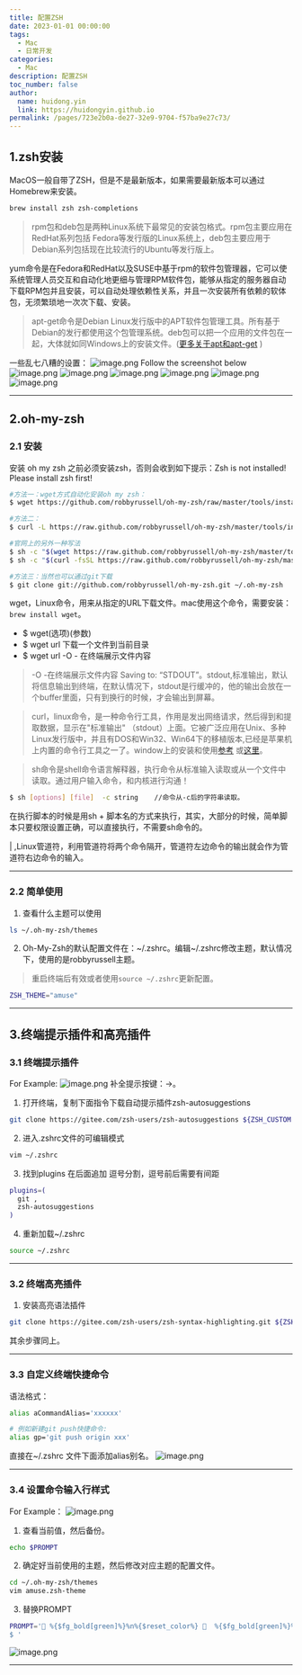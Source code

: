 ```yaml
---
title: 配置ZSH
date: 2023-01-01 00:00:00
tags:
  - Mac
  - 日常开发
categories:
  - Mac
description: 配置ZSH
toc_number: false
author:
  name: huidong.yin
  link: https://huidongyin.github.io
permalink: /pages/723e2b0a-de27-32e9-9704-f57ba9e27c73/
---
```


## 1.zsh安装

MacOS一般自带了ZSH，但是不是最新版本，如果需要最新版本可以通过Homebrew来安装。

```bash
brew install zsh zsh-completions
```

> rpm包和deb包是两种Linux系统下最常见的安装包格式。rpm包主要应用在RedHat系列包括
> Fedora等发行版的Linux系统上，deb包主要应用于Debian系列包括现在比较流行的Ubuntu等发行版上。


>
yum命令是在Fedora和RedHat以及SUSE中基于rpm的软件包管理器，它可以使系统管理人员交互和自动化地更细与管理RPM软件包，能够从指定的服务器自动下载RPM包并且安装，可以自动处理依赖性关系，并且一次安装所有依赖的软体包，无须繁琐地一次次下载、安装。


> apt-get命令是Debian
> Linux发行版中的APT软件包管理工具。所有基于Debian的发行都使用这个包管理系统。deb包可以把一个应用的文件包在一起，大体就如同Windows上的安装文件。([更多关于apt和apt-get](https://link.segmentfault.com/?enc=%2BRYMzFBSI7fosEYA7JiLuw%3D%3D.d12JNjNjdqg62KqHXqV2%2B0QmBNisC8QfNDWXdNkpxi1pAW%2Bq2jXaLTUVWpiAW6Xt) )


一些乱七八糟的设置：
![image.png](/images/Mac/配置ZSH/01.png)
Follow the screenshot below
![image.png](/images/Mac/配置ZSH/02.png)
![image.png](/images/Mac/配置ZSH/03.png)
![image.png](/images/Mac/配置ZSH/04.png)
![image.png](/images/Mac/配置ZSH/05.png)
![image.png](/images/Mac/配置ZSH/06.png)
![image.png](/images/Mac/配置ZSH/07.png)

---

## 2.oh-my-zsh

### 2.1 安装

安装 oh my zsh 之前必须安装zsh，否则会收到如下提示：Zsh is not installed! Please install zsh first!

```bash
#方法一：wget方式自动化安装oh my zsh：
$ wget https://github.com/robbyrussell/oh-my-zsh/raw/master/tools/install.sh -O - | sh

#方法二：
$ curl -L https://raw.github.com/robbyrussell/oh-my-zsh/master/tools/install.sh | sh 

#官网上的另外一种写法 
$ sh -c "$(wget https://raw.github.com/robbyrussell/oh-my-zsh/master/tools/install.sh -O -)"
$ sh -c "$(curl -fsSL https://raw.github.com/robbyrussell/oh-my-zsh/master/tools/install.sh)"

#方法三：当然也可以通过git下载 
$ git clone git://github.com/robbyrussell/oh-my-zsh.git ~/.oh-my-zsh                       
```

wget，Linux命令，用来从指定的URL下载文件。mac使用这个命令，需要安装：`brew install wget`。

- $ wget(选项)(参数)
- $ wget url 下载一个文件到当前目录
- $ wget url -O - 在终端展示文件内容

> -O -在终端展示文件内容
> Saving to: “STDOUT”。stdout,标准输出，默认将信息输出到终端，在默认情况下，stdout是行缓冲的，他的输出会放在一个buffer里面，只有到换行的时候，才会输出到屏幕。


> curl，linux命令，是一种命令行工具，作用是发出网络请求，然后得到和提取数据，显示在"标准输出"
> （stdout）上面。它被广泛应用在Unix、多种Linux发行版中，并且有DOS和Win32、Win64下的移植版本,已经是苹果机上内置的命令行工具之一了。window上的安装和使用[参考](https://link.segmentfault.com/?enc=1PtQhKMYl%2Fg177DhVeRedw%3D%3D.Ij%2F750UJsemJb1jW4rITUmN4XjCmEai4U9SJLtqcHtvQOlCGATuHvtvuaquatW8r0yeAoZiglrY2UQSHwD5f4w%3D%3D)
> 或[这里](https://link.segmentfault.com/?enc=O7A8yEnj09mTTwFmM3ajEQ%3D%3D.FxdukPZyjH6SB5NrDiJwbMzecoJl28%2FV0eEVPfaMobbN1tAH73cpvt8gsGnKeh5eaFYuWMmu0J6FbYKh56MrKBJq7eiG65mBvqMuQ6gPEprh%2FbXoSkgIrni0XNAfdYaE)。


> sh命令是shell命令语言解释器，执行命令从标准输入读取或从一个文件中读取。通过用户输入命令，和内核进行沟通！

```bash
$ sh [options] [file]  -c string    //命令从-c后的字符串读取。
```

在执行脚本的时候是用sh + 脚本名的方式来执行，其实，大部分的时候，简单脚本只要权限设置正确，可以直接执行，不需要sh命令的。

| ,Linux管道符，利用管道符将两个命令隔开，管道符左边命令的输出就会作为管道符右边命令的输入。

---

### 2.2 简单使用

1. 查看什么主题可以使用

```bash
ls ~/.oh-my-zsh/themes
```

2. Oh-My-Zsh的默认配置文件在：~/.zshrc。编辑~/.zshrc修改主题，默认情况下，使用的是robbyrussell主题。

> 重启终端后有效或者使用`source ~/.zshrc`更新配置。

```bash
ZSH_THEME="amuse"
```

---

## 3.终端提示插件和高亮插件

### 3.1 终端提示插件

For Example:
![image.png](/images/Mac/配置ZSH/08.png)
补全提示按键：->。

1. 打开终端，复制下面指令下载自动提示插件zsh-autosuggestions

```bash
git clone https://gitee.com/zsh-users/zsh-autosuggestions ${ZSH_CUSTOM:-~/.oh-my-zsh/custom}/plugins/zsh-autosuggestions
```

2. 进入.zshrc文件的可编辑模式

```bash
vim ~/.zshrc
```

3. 找到plugins 在后面追加 逗号分割，逗号前后需要有间距

```bash
plugins=(
  git ,
  zsh-autosuggestions
)
```

4. 重新加载~/.zshrc

```bash
source ~/.zshrc
```

---

### 3.2 终端高亮插件

1. 安装高亮语法插件

```bash
git clone https://gitee.com/zsh-users/zsh-syntax-highlighting.git ${ZSH_CUSTOM:-~/.oh-my-zsh/custom}/plugins/zsh-syntax-highlighting
```

其余步骤同上。

---

### 3.3 自定义终端快捷命令

语法格式：

```bash
alias aCommandAlias='xxxxxx'

# 例如新建git push快捷命令:
alias gp='git push origin xxx'
```

直接在~/.zshrc 文件下面添加alias别名。
![image.png](/images/Mac/配置ZSH/09.png)

---

### 3.4 设置命令输入行样式

For Example：
![image.png](/images/Mac/配置ZSH/10.png)

1. 查看当前值，然后备份。

```bash
echo $PROMPT
```

2. 确定好当前使用的主题，然后修改对应主题的配置文件。

```bash
cd ~/.oh-my-zsh/themes
vim amuse.zsh-theme
```

3. 替换PROMPT

```bash
PROMPT='👨 %{$fg_bold[green]%}%n%{$reset_color%} 📌  %{$fg_bold[green]%}%~%{$reset_color%}$(git_prompt_info)$(virtualenv_prompt_info) ⌚ %{$fg_bold[red]%}%D %*%{$reset_color%}
$ '
```

![image.png](/images/Mac/配置ZSH/11.png)

---



